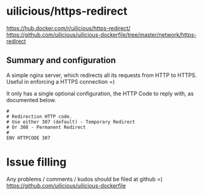 # uilicious/https-redirect

https://hub.docker.com/r/uilicious/https-redirect/
https://github.com/uilicious/uilicious-dockerfile/tree/master/network/https-redirect

## Summary and configuration
A simple nginx server, which redirects all its requests from HTTP to HTTPS. 
Useful in enforcing a HTTPS connection =)

It only has a single optional configuration, the HTTP Code to reply with, as documented below.

``` 
#
# Redirection HTTP code. 
# Use either 307 (default) - Temporary Redirect
# Or 308 - Permanent Redirect
#
ENV HTTPCODE 307
```

# Issue filling

Any problems / comments / kudos should be filed at github =)
https://github.com/uilicious/uilicious-dockerfile
